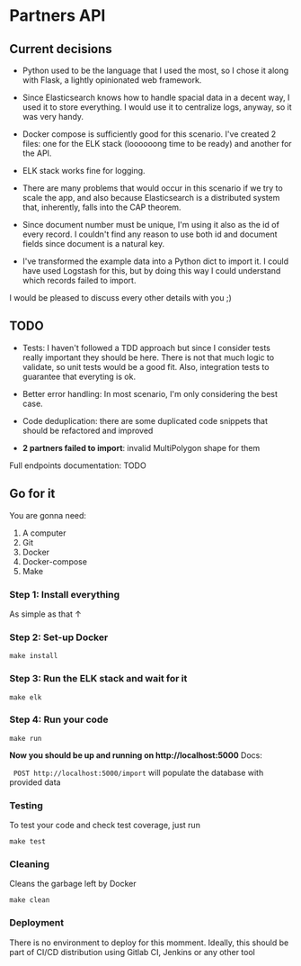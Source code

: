 # Partners API

## Current decisions
- Python used to be the language that I used the most, so I chose it along with Flask, a lightly opinionated web framework.

- Since Elasticsearch knows how to handle spacial data in a decent way, I used it to store everything. I would use it to centralize logs, anyway, so it was very handy.

- Docker compose is sufficiently good for this scenario. I've created 2 files: one for the ELK stack (loooooong time to be ready) and another for the API.

- ELK stack works fine for logging.

- There are many problems that would occur in this scenario if we try to scale the app, and also because Elasticsearch is a distributed system that, inherently, falls into the CAP theorem.

- Since document number must be unique, I'm using it also as the id of every record. I couldn't find any reason to use both id and document fields since document is a natural key.

- I've transformed the example data into a Python dict to import it. I could have used Logstash for this, but by doing this way I could understand which records failed to import.

I would be pleased to discuss every other details with you ;)


## TODO
- Tests: I haven't followed a TDD approach but since I consider tests really important they should be here.
There is not that much logic to validate, so unit tests would be a good fit. Also, integration tests to guarantee that everyting is ok.

- Better error handling: In most scenario, I'm only considering the best case.

- Code deduplication: there are some duplicated code snippets that should be refactored and improved


- **2 partners failed to import**: invalid MultiPolygon shape for them

Full endpoints documentation: TODO

## Go for it
You are gonna need:
1. A computer
2. Git
4. Docker
5. Docker-compose
6. Make

### Step 1: Install everything
As simple as that ↑ 

### Step 2: Set-up Docker
```
make install
```

### Step 3: Run the ELK stack and wait for it
```
make elk
```

### Step 4: Run your code
```
make run
```

**Now you should be up and running on http://localhost:5000**
Docs: 

``` POST http://localhost:5000/import``` will populate the database with provided data

### Testing
To test your code and check test coverage, just run
```
make test
```

### Cleaning
Cleans the garbage left by Docker
```
make clean
```

### Deployment
There is no environment to deploy for this momment.
Ideally, this should be part of CI/CD distribution using Gitlab CI, Jenkins or any other tool